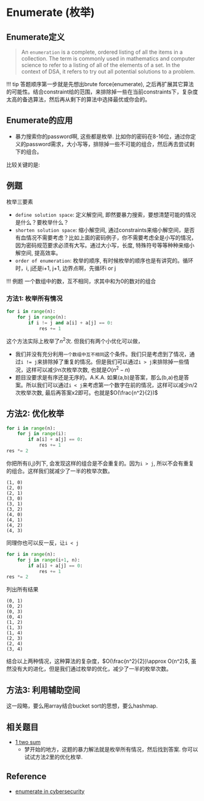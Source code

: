 # Enumerate (枚举)


## Enumerate定义

> An `enumeration` is a complete, ordered listing of all the items in a collection. The term is commonly used in mathematics and computer science to refer to a listing of all of the elements of a set. In the context of DSA, it refers to try out all potential solutions to a problem.


!!! tip
    答题顺序第一步就是先想出brute force(enumerate), 之后再扩展其它算法的可能性。结合constraint给的范围，来排除掉一些在当前constraints下，复杂度太高的备选算法，然后再从剩下的算法中选择最优或你会的。


## Enumerate的应用

- 暴力搜索你的password啊, 这些都是枚举. 比如你的密码在8-16位，通过你定义的password需求，大小写等，排除掉一些不可能的组合，然后再去尝试剩下的组合。

比较关键的是:

## 例题

枚举三要素

- `define solution space`: 定义解空间, 即然要暴力搜索，要想清楚可能的情况是什么？要枚举什么？
- `shorten solution space`: 缩小解空间, 通过constraints来缩小解空间，是否有血情况不需要考虑？比如上面的密码例子，你不需要考虑全是小写的情况，因为密码规范要求必须有大写。通过大小写，长度, 特殊符号等等种种来缩小解空间, 提高效率。
- `order of enumeration`: 枚举的顺序, 有时候枚举的顺序也是有讲究的。循环时，i, j还是i+1, j+1, 边界点啊，先循环i or j

!!! 例题
    一个数组中的数，互不相同，求其中和为0的数对的组合

### 方法1: 枚举所有情况

```python
for i in range(n):
    for j in range(n):
        if i != j and a[i] + a[j] == 0:
            res += 1
```

这个方法实际上枚举了$n^2$次. 但我们有两个小优化可以做，

- 我们并没有充分利用`一个数组中互不相同`这个条件。我们只是考虑到了情况，通过`i != j`来排除掉了重复的情况。但是我们可以通过`i > j`来排除掉一些情况，这样可以减少$n$次枚举次数, 也就是$O(n^2-n)$
- 题目没要求是有序还是无序的。A.K.A. 如果(a,b)是答案，那么(b,a)也是答案。所以我们可以通过`i < j`来考虑第一个数字在前的情况，这样可以减少$n/2$次枚举次数, 最后再答案x2即可。也就是$O(\frac{n^2}{2})$


## 方法2: 优化枚举

```python
for i in range(n):
    for j in range(i):
        if a[i] + a[j] == 0:
            res += 1
res *= 2
```
你把所有(i,j)列下, 会发现这样的组合是不会重复的。因为`i > j`, 所以不会有重复的组合。这样我们就减少了一半的枚举次数。

```
(1, 0)
(2, 0)
(2, 1)
(3, 0)
(3, 1)
(3, 2)
(4, 0)
(4, 1)
(4, 2)
(4, 3)
```

同理你也可以反一反，让`i < j`

```python
for i in range(n):
    for j in range(i+1, n):
        if a[i] + a[j] == 0:
            res += 1
res *= 2
```

列出所有结果
```
(0, 1)
(0, 2)
(0, 3)
(0, 4)
(1, 2)
(1, 3)
(1, 4)
(2, 3)
(2, 4)
(3, 4)
```

结合以上两种情况，这种算法的复杂度，$O(\frac{n^2}{2})\approx O(n^2)$, 虽然没有大的进化，但是我们通过枚举的优化，减少了一半的枚举次数。

## 方法3: 利用辅助空间

这一段略，要么用array结合bucket sort的思想，要么hashmap.


## 相关题目

- [1 two sum](https://leetcode.com/problems/two-sum/description/)
    - 梦开始的地方，这题的暴力解法就是枚举所有情况，然后找到答案. 你可以试试方法2里的优化枚举.

## Reference

- [enumerate in cybersecurity](https://medium.com/@zapbroob9/what-is-enumeration-in-cybersecurity-f3391ef533c0)